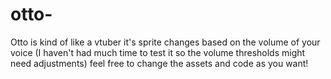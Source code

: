 # otto-

Otto is kind of like a vtuber it's sprite changes based on the volume of your voice (I haven't had much time to test it so the volume thresholds might need adjustments) feel free to change the assets and code as you want!
